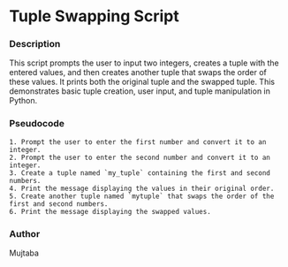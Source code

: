 # **Tuple Swapping Script**  

### Description

This script prompts the user to input two integers, creates a tuple with the entered values, and then creates another tuple that swaps the order of these values. It prints both the original tuple and the swapped tuple. This demonstrates basic tuple creation, user input, and tuple manipulation in Python.

### Pseudocode

    1. Prompt the user to enter the first number and convert it to an integer.
    2. Prompt the user to enter the second number and convert it to an integer.
    3. Create a tuple named `my_tuple` containing the first and second numbers.
    4. Print the message displaying the values in their original order.
    5. Create another tuple named `mytuple` that swaps the order of the first and second numbers.
    6. Print the message displaying the swapped values.

### Author

Mujtaba